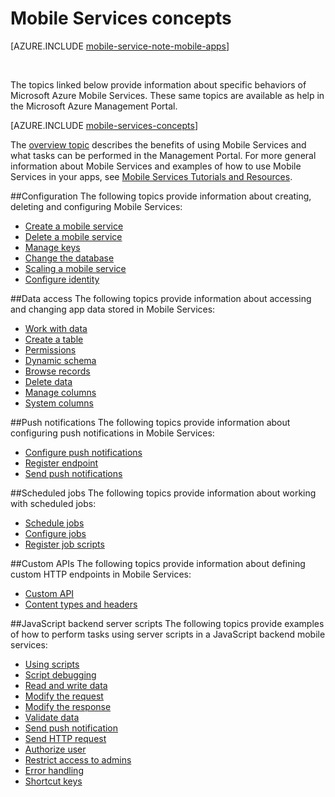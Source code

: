 <properties
	pageTitle="Mobile Services Concepts"
	description="Links to Mobile Services concepts topics found in the Help Drawer in the Azure portal."
	services="mobile-services"
	documentationCenter="na"
	authors="ggailey777"
	manager="dwrede"
	editor=""/>

<tags
	ms.service="mobile-services"
	ms.workload="mobile"
	ms.tgt_pltfrm="mobile-multiple"
	ms.devlang="na"
	ms.topic="article"
	ms.date="10/20/2015"
	ms.author="glenga"/>

# Mobile Services concepts

[AZURE.INCLUDE [mobile-service-note-mobile-apps](../../includes/mobile-services-note-mobile-apps.md)]

&nbsp;

The topics linked below provide information about specific behaviors of Microsoft Azure Mobile Services. These same topics are available as help in the Microsoft Azure Management Portal.

[AZURE.INCLUDE [mobile-services-concepts](../../includes/mobile-services-concepts.md)]

The [overview topic](https://msdn.microsoft.com/library/azure/jj193167.aspx) describes the benefits of using Mobile Services and what tasks can be performed in the Management Portal. For more general information about Mobile Services and examples of how to use Mobile Services in your apps, see [Mobile Services Tutorials and Resources](https://azure.microsoft.com/documentation/services/mobile-services/).

##Configuration
The following topics provide information about creating, deleting and configuring Mobile Services:

- [Create a mobile service](https://msdn.microsoft.com/library/azure/jj193169.aspx)
- [Delete a mobile service](https://msdn.microsoft.com/library/azure/jj193173.aspx)
- [Manage keys](https://msdn.microsoft.com/library/azure/jj193164.aspx)
- [Change the database](https://msdn.microsoft.com/library/azure/jj193170.aspx)
- [Scaling a mobile service](https://msdn.microsoft.com/library/azure/jj193178.aspx)
- [Configure identity](https://msdn.microsoft.com/library/azure/jj591527.aspx)

##Data access
The following topics provide information about accessing and changing app data stored in Mobile Services:

- [Work with data](https://msdn.microsoft.com/library/azure/jj631634.aspx)
- [Create a table](https://msdn.microsoft.com/library/azure/jj193162.aspx)
- [Permissions](https://msdn.microsoft.com/library/azure/jj193161.aspx)
- [Dynamic schema](https://msdn.microsoft.com/library/azure/jj193175.aspx)
- [Browse records](https://msdn.microsoft.com/library/azure/jj193171.aspx)
- [Delete data](https://msdn.microsoft.com/library/azure/jj908633.aspx)
- [Manage columns](https://msdn.microsoft.com/library/azure/jj193177.aspx)
- [System columns](https://msdn.microsoft.com/library/azure/dn518225.aspx)

##Push notifications
The following topics provide information about configuring push notifications in Mobile Services:

- [Configure push notifications](https://msdn.microsoft.com/library/azure/jj591526.aspx)
- [Register endpoint](https://msdn.microsoft.com/library/azure/dn771685.aspx)
- [Send push notifications](https://msdn.microsoft.com/library/azure/jj631630.aspx)

##Scheduled jobs
The following topics provide information about working with scheduled jobs:

- [Schedule jobs](https://msdn.microsoft.com/library/azure/jj860528.aspx)
- [Configure jobs](https://msdn.microsoft.com/library/azure/jj899833.aspx)
- [Register job scripts](https://msdn.microsoft.com/library/azure/jj899832.aspx)

##Custom APIs
The following topics provide information about defining custom HTTP endpoints in Mobile Services:

- [Custom API](https://msdn.microsoft.com/library/azure/dn280974.aspx)
- [Content types and headers](https://msdn.microsoft.com/library/azure/dn303369.aspx)

##JavaScript backend server scripts
The following topics provide examples of how to perform tasks using server scripts in a JavaScript backend mobile services:

- [Using scripts](https://msdn.microsoft.com/library/azure/jj193174.aspx)
- [Script debugging](https://msdn.microsoft.com/library/azure/jj631636.aspx)
- [Read and write data](https://msdn.microsoft.com/library/azure/jj631640.aspx)
- [Modify the request](https://msdn.microsoft.com/library/azure/jj631635.aspx)
- [Modify the response](https://msdn.microsoft.com/library/azure/jj631631.aspx)
- [Validate data](https://msdn.microsoft.com/library/azure/jj631638.aspx)
- [Send push notification](https://msdn.microsoft.com/library/azure/jj631630.aspx)
- [Send HTTP request](https://msdn.microsoft.com/library/azure/jj631641.aspx)
- [Authorize user](https://msdn.microsoft.com/library/azure/jj631637.aspx)
- [Restrict access to admins](https://msdn.microsoft.com/library/azure/jj712649.aspx)
- [Error handling](https://msdn.microsoft.com/library/azure/jj631632.aspx)
- [Shortcut keys](https://msdn.microsoft.com/library/azure/jj552469.aspx)







